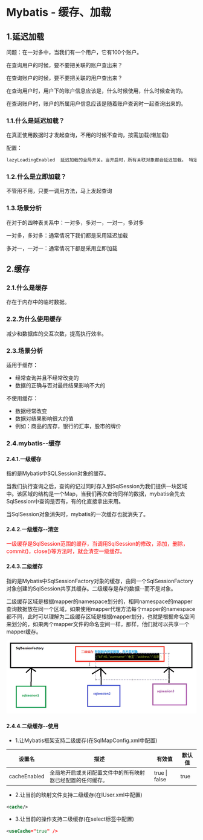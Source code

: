 # Mybatis  - 缓存、加载

## 1.延迟加载

问题：在一对多中，当我们有一个用户，它有100个账户。

在查询用户的时候，要不要把关联的账户查出来？

在查询账户的时候，要不要把关联的用户查出来？

在查询用户时，用户下的账户信息应该是，什么时候使用，什么时候查询的。

在查询账户时，账户的所属用户信息应该是随着账户查询时一起查询出来的。

### 1.1.什么是延迟加载？

在真正使用数据时才发起查询，不用的时候不查询，按需加载(懒加载)

配置：

```xml
lazyLoadingEnabled	延迟加载的全局开关。当开启时，所有关联对象都会延迟加载。 特定关联关系中可通过设置 fetchType 属性来覆盖该项的开关状态。	true | false	默认值：false
```

### 1.2.什么是立即加载？

不管用不用，只要一调用方法，马上发起查询

### 1.3.场景分析

在对于的四种表关系中：一对多，多对一，一对一，多对多

一对多，多对多：通常情况下我们都是采用延迟加载

多对一，一对一：通常情况下都是采用立即加载

## 2.缓存

### 2.1.什么是缓存

存在于内存中的临时数据。

### 2.2.为什么使用缓存

减少和数据库的交互次数，提高执行效率。

### 2.3.场景分析

适用于缓存：

* 经常查询并且不经常改变的
* 数据的正确与否对最终结果影响不大的

不使用缓存：

* 数据经常改变
* 数据对结果影响很大的值
* 例如：商品的库存，银行的汇率，股市的牌价

### 2.4.mybatis--缓存

#### 2.4.1.一级缓存

指的是Mybatis中SQLSession对象的缓存。

当我们执行查询之后，查询的记过同时存入到SqlSession为我们提供一块区域中。该区域的结构是一个Map，当我们再次查询同样的数据，mybatis会先去SqlSession中查询是否有，有的化直接拿出来用。

当SqlSession对象消失时，mybatis的一次缓存也就消失了。

#### 2.4.2.一级缓存--清空

<span style="color:red">一级缓存是SqlSession范围的缓存，当调用SqlSession的修改，添加，删除，commit()，close()等方法时，就会清空一级缓存。</span>

#### 2.4.3.二级缓存

指的是Mybatis中SqlSessionFactory对象的缓存，由同一个SqlSessionFactory对象创建的SqlSession共享其缓存。二级缓存是存的数据--而不是对象。

二级缓存区域是根据mapper的namespace划分的，相同namespace的mapper查询数据放在同一个区域，如果使用mapper代理方法每个mapper的namespace都不同，此时可以理解为二级缓存区域是根据mapper划分，也就是根据命名空间来划分的，如果两个mapper文件的命名空间一样，那样，他们就可以共享一个mapper缓存。

![image-20200210160054896](images/image-20200210160054896.png)

#### 2.4.4.二级缓存--使用

* 1.让Mybatis框架支持二级缓存(在SqlMapConfig.xml中配置)

| 设置名       | 描述                                                       | 有效值        | 默认值 |
| ------------ | ---------------------------------------------------------- | ------------- | ------ |
| cacheEnabled | 全局地开启或关闭配置文件中的所有映射器已经配置的任何缓存。 | true \| false | true   |

* 2.让当前的映射文件支持二级缓存(在IUser.xml中配置)

```xml
<cache/>
```

* 3.让当前的操作支持二级缓存(在select标签中配置)

```xml
<useCache="true" />
```

